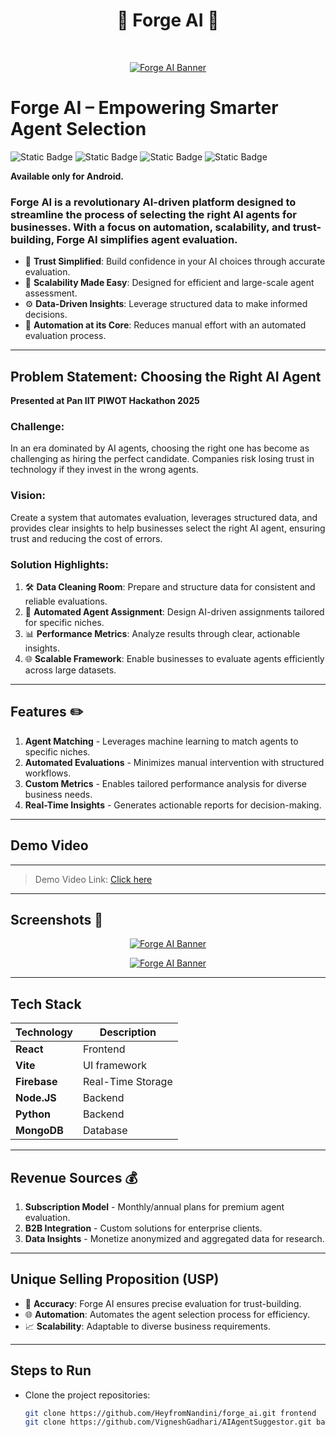 <h1 align="center"> 🤖 Forge AI 🚀 </h1> <br>
<p align="center">
  <a href="https://firebasestorage.googleapis.com/v0/b/ai-travel-manager.appspot.com/o/Screenshot%202025-01-19%20at%2014.07.23.png?alt=media&token=e4d35a3d-b4d5-48fc-ac6d-f75d53cddd2b">
    <img src="https://firebasestorage.googleapis.com/v0/b/ai-travel-manager.appspot.com/o/Screenshot%202025-01-19%20at%2014.07.23.png?alt=media&token=e4d35a3d-b4d5-48fc-ac6d-f75d53cddd2b" alt="Forge AI Banner" border="0">
  </a>
</p>

# Forge AI – Empowering Smarter Agent Selection

![Static Badge](https://img.shields.io/badge/Kotlin-black?style=for-the-badge&logo=kotlin&logoColor=%237F52FF&labelColor=black)
![Static Badge](https://img.shields.io/badge/Jetpack_Compose-black?style=for-the-badge&logo=Jetpack%20Compose&logoColor=%234285F4&labelColor=black)
![Static Badge](https://img.shields.io/badge/Firebase-black?style=for-the-badge&logo=firebase&logoColor=%23FFCA28&labelColor=black)
![Static Badge](https://img.shields.io/badge/AGP-black?style=for-the-badge&logo=android&logoColor=%23007ACC&labelColor=black)

**Available only for Android.**

### Forge AI is a revolutionary AI-driven platform designed to streamline the process of selecting the right AI agents for businesses. With a focus on automation, scalability, and trust-building, Forge AI simplifies agent evaluation.

- 🤝 **Trust Simplified**: Build confidence in your AI choices through accurate evaluation.
- 🚀 **Scalability Made Easy**: Designed for efficient and large-scale agent assessment.
- ⚙️ **Data-Driven Insights**: Leverage structured data to make informed decisions.
- 🎯 **Automation at its Core**: Reduces manual effort with an automated evaluation process.

---

## Problem Statement: Choosing the Right AI Agent

**Presented at Pan IIT PIWOT Hackathon 2025**

### Challenge:
In an era dominated by AI agents, choosing the right one has become as challenging as hiring the perfect candidate. Companies risk losing trust in technology if they invest in the wrong agents.

### Vision:
Create a system that automates evaluation, leverages structured data, and provides clear insights to help businesses select the right AI agent, ensuring trust and reducing the cost of errors.

### Solution Highlights:
1. 🛠 **Data Cleaning Room**: Prepare and structure data for consistent and reliable evaluations.
2. 🤖 **Automated Agent Assignment**: Design AI-driven assignments tailored for specific niches.
3. 📊 **Performance Metrics**: Analyze results through clear, actionable insights.
4. 🌐 **Scalable Framework**: Enable businesses to evaluate agents efficiently across large datasets.

---

## Features ✏️

1. **Agent Matching** - Leverages machine learning to match agents to specific niches.
2. **Automated Evaluations** - Minimizes manual intervention with structured workflows.
3. **Custom Metrics** - Enables tailored performance analysis for diverse business needs.
4. **Real-Time Insights** - Generates actionable reports for decision-making.

---

## Demo Video
__________________
> Demo Video Link: [Click here](https://www.loom.com/share/c4a8a5969e5e426fb4c4c8c422960580?sid=2ee258d6-8075-43ee-93fd-f85f5091a6f4)

---

## Screenshots 📸
<p align="center">
  <a href="https://firebasestorage.googleapis.com/v0/b/ai-travel-manager.appspot.com/o/Screenshot%202025-01-19%20at%2014.10.18.png?alt=media&token=cc82fe53-9f50-49fc-a17e-58879597004a">
    <img src="https://firebasestorage.googleapis.com/v0/b/ai-travel-manager.appspot.com/o/Screenshot%202025-01-19%20at%2014.10.18.png?alt=media&token=cc82fe53-9f50-49fc-a17e-58879597004a" alt="Forge AI Banner" border="0">
  </a>
</p>

<p align="center">
  <a href="https://firebasestorage.googleapis.com/v0/b/ai-travel-manager.appspot.com/o/Screenshot%202025-01-19%20at%2014.12.09.png?alt=media&token=0861d036-6965-471a-8650-81a3d4cc03bb">
    <img src="https://firebasestorage.googleapis.com/v0/b/ai-travel-manager.appspot.com/o/Screenshot%202025-01-19%20at%2014.12.09.png?alt=media&token=0861d036-6965-471a-8650-81a3d4cc03bb" alt="Forge AI Banner" border="0">
  </a>
</p>


---

## Tech Stack

| Technology | Description |
|------------|-------------|
| **React** | Frontend |
| **Vite** | UI framework |
| **Firebase** | Real-Time Storage |
| **Node.JS** | Backend |
| **Python** | Backend |
| **MongoDB** | Database |


---

## Revenue Sources 💰

1. **Subscription Model** - Monthly/annual plans for premium agent evaluation.
2. **B2B Integration** - Custom solutions for enterprise clients.
3. **Data Insights** - Monetize anonymized and aggregated data for research.

---

## Unique Selling Proposition (USP)

- 🌟 **Accuracy**: Forge AI ensures precise evaluation for trust-building.
- 🌐 **Automation**: Automates the agent selection process for efficiency.
- 📈 **Scalability**: Adaptable to diverse business requirements.

---

## Steps to Run

- Clone the project repositories:
  ```bash
  git clone https://github.com/HeyfromNandini/forge_ai.git frontend
  git clone https://github.com/VigneshGadhari/AIAgentSuggestor.git backend

